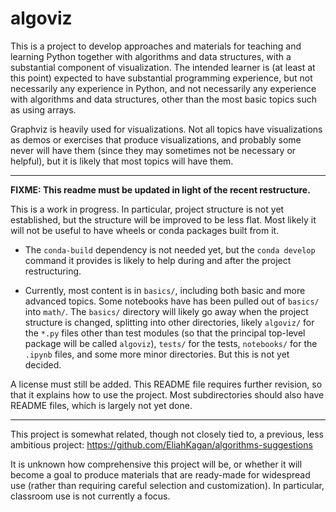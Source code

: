 # algoviz

This is a project to develop approaches and materials for teaching and learning
Python together with algorithms and data structures, with a substantial
component of visualization. The intended learner is (at least at this point)
expected to have substantial programming experience, but not necessarily any
experience in Python, and not necessarily any experience with algorithms and
data structures, other than the most basic topics such as using arrays.

Graphviz is heavily used for visualizations. Not all topics have visualizations
as demos or exercises that produce visualizations, and probably some never
will have them (since they may sometimes not be necessary or helpful), but it
is likely that most topics will have them.

---

**FIXME: This readme must be updated in light of the recent restructure.**

This is a work in progress. In particular, project structure is not yet
established, but the structure will be improved to be less flat. Most likely
it will not be useful to have wheels or conda packages built from it.

- The `conda-build` dependency is not needed yet, but the `conda develop`
  command it provides is likely to help during and after the project
  restructuring.

- Currently, most content is in `basics/`, including both basic and more
  advanced topics. Some notebooks have has been pulled out of `basics/` into
  `math/`. The `basics/` directory will likely go away when the project
  structure is changed, splitting into other directories, likely `algoviz/`
  for the `*.py` files other than test modules (so that the principal
  top-level package will be called `algoviz`), `tests/` for the tests,
  `notebooks/` for the `.ipynb` files, and some more minor directories. But
  this is not yet decided.

A license must still be added. This README file requires further revision, so
that it explains how to use the project. Most subdirectories should also have
README files, which is largely not yet done.

---

This project is somewhat related, though not closely tied to, a previous, less
ambitious project: https://github.com/EliahKagan/algorithms-suggestions

It is unknown how comprehensive this project will be, or whether it will become
a goal to produce materials that are ready-made for widespread use (rather than
requiring careful selection and customization). In particular, classroom use is
not currently a focus.
